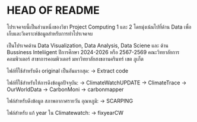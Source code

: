 # HEAD OF README
โปรเจคจบนี้เป็นส่วนหนึ่งของวิชา Project Computing 1 และ 2
โดยมุ่งเน้นไปที่ด้าน Data เพื่อเก็บและวิเคราะห์ข้อมูลสำหรับการทำโปรเจคจบ

เป็นโปรเจคด้าน Data Visualization, Data Analysis, Data Sciene และ ด้าน Bussiness Inteliigent
ปีการศึกษา 2024-2026 หรือ 2567-2569 คณะวิทยาลัยการคอมพิวเตอร์ สาขาการคอมพิวเตอร์ มหาวิทยาลัยสงขลานครินทร์ เขต ภูเก็ต

ไฟล์ที่ใช้สำหรับดึง original เป็นอันแรกสุด:
-> Extract code

ไฟล์ที่ใช้สำหรับให้การดึงข้อมูลปัจจุบัน:
-> ClimateWatchUPDATE
-> ClimateTrace
-> OurWorldData
-> CarbonMoni
-> carbonmapper

ไฟล์สำหรับดึงข้อมูล สภาพอากาศรายวัน อุณหภูมิ:
-> SCARPING

ไฟล์สำหรับ แก้ year ใน Climatewatch:
-> fixyearCW
